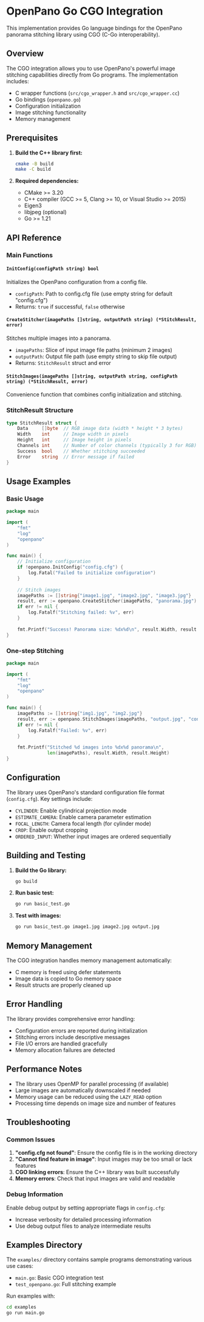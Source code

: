 # OpenPano Go CGO Integration

This implementation provides Go language bindings for the OpenPano panorama stitching library using CGO (C-Go interoperability).

## Overview

The CGO integration allows you to use OpenPano's powerful image stitching capabilities directly from Go programs. The implementation includes:

- C wrapper functions (`src/cgo_wrapper.h` and `src/cgo_wrapper.cc`)
- Go bindings (`openpano.go`) 
- Configuration initialization
- Image stitching functionality
- Memory management

## Prerequisites

1. **Build the C++ library first:**
   ```bash
   cmake -B build
   make -C build
   ```

2. **Required dependencies:**
   - CMake >= 3.20
   - C++ compiler (GCC >= 5, Clang >= 10, or Visual Studio >= 2015)
   - Eigen3
   - libjpeg (optional)
   - Go >= 1.21

## API Reference

### Main Functions

#### `InitConfig(configPath string) bool`
Initializes the OpenPano configuration from a config file.
- `configPath`: Path to config.cfg file (use empty string for default "config.cfg")
- Returns: `true` if successful, `false` otherwise

#### `CreateStitcher(imagePaths []string, outputPath string) (*StitchResult, error)`
Stitches multiple images into a panorama.
- `imagePaths`: Slice of input image file paths (minimum 2 images)
- `outputPath`: Output file path (use empty string to skip file output)
- Returns: `StitchResult` struct and error

#### `StitchImages(imagePaths []string, outputPath string, configPath string) (*StitchResult, error)`
Convenience function that combines config initialization and stitching.

### StitchResult Structure

```go
type StitchResult struct {
    Data     []byte  // RGB image data (width * height * 3 bytes)
    Width    int     // Image width in pixels  
    Height   int     // Image height in pixels
    Channels int     // Number of color channels (typically 3 for RGB)
    Success  bool    // Whether stitching succeeded
    Error    string  // Error message if failed
}
```

## Usage Examples

### Basic Usage

```go
package main

import (
    "fmt"
    "log"
    "openpano"
)

func main() {
    // Initialize configuration
    if !openpano.InitConfig("config.cfg") {
        log.Fatal("Failed to initialize configuration")
    }
    
    // Stitch images
    imagePaths := []string{"image1.jpg", "image2.jpg", "image3.jpg"}
    result, err := openpano.CreateStitcher(imagePaths, "panorama.jpg")
    if err != nil {
        log.Fatalf("Stitching failed: %v", err)
    }
    
    fmt.Printf("Success! Panorama size: %dx%d\n", result.Width, result.Height)
}
```

### One-step Stitching

```go
package main

import (
    "fmt"
    "log" 
    "openpano"
)

func main() {
    imagePaths := []string{"img1.jpg", "img2.jpg"}
    result, err := openpano.StitchImages(imagePaths, "output.jpg", "config.cfg")
    if err != nil {
        log.Fatalf("Failed: %v", err)
    }
    
    fmt.Printf("Stitched %d images into %dx%d panorama\n", 
               len(imagePaths), result.Width, result.Height)
}
```

## Configuration

The library uses OpenPano's standard configuration file format (`config.cfg`). Key settings include:

- `CYLINDER`: Enable cylindrical projection mode
- `ESTIMATE_CAMERA`: Enable camera parameter estimation
- `FOCAL_LENGTH`: Camera focal length (for cylinder mode)
- `CROP`: Enable output cropping
- `ORDERED_INPUT`: Whether input images are ordered sequentially

## Building and Testing

1. **Build the Go library:**
   ```bash
   go build
   ```

2. **Run basic test:**
   ```bash
   go run basic_test.go
   ```

3. **Test with images:**
   ```bash
   go run basic_test.go image1.jpg image2.jpg output.jpg
   ```

## Memory Management

The CGO integration handles memory management automatically:
- C memory is freed using defer statements
- Image data is copied to Go memory space
- Result structs are properly cleaned up

## Error Handling

The library provides comprehensive error handling:
- Configuration errors are reported during initialization
- Stitching errors include descriptive messages
- File I/O errors are handled gracefully
- Memory allocation failures are detected

## Performance Notes

- The library uses OpenMP for parallel processing (if available)
- Large images are automatically downscaled if needed
- Memory usage can be reduced using the `LAZY_READ` option
- Processing time depends on image size and number of features

## Troubleshooting

### Common Issues

1. **"config.cfg not found"**: Ensure the config file is in the working directory
2. **"Cannot find feature in image"**: Input images may be too small or lack features
3. **CGO linking errors**: Ensure the C++ library was built successfully
4. **Memory errors**: Check that input images are valid and readable

### Debug Information

Enable debug output by setting appropriate flags in `config.cfg`:
- Increase verbosity for detailed processing information
- Use debug output files to analyze intermediate results

## Examples Directory

The `examples/` directory contains sample programs demonstrating various use cases:
- `main.go`: Basic CGO integration test
- `test_openpano.go`: Full stitching example

Run examples with:
```bash
cd examples
go run main.go
```
